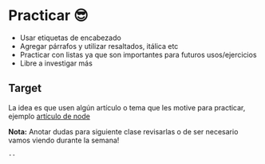 
# Practicar 😎
* Usar etiquetas de encabezado
* Agregar párrafos y utilizar resaltados, itálica etc
* Practicar con listas ya que son importantes para futuros usos/ejercicios
* Libre a investigar más

## Target
La idea es que usen algún artículo o tema que les motive para practicar, ejemplo [artículo de node](https://kinsta.com/es/base-de-conocimiento/que-es-node-js/)

**Nota:** Anotar dudas para siguiente clase revisarlas o de ser necesario vamos viendo durante la semana!
```
--
```